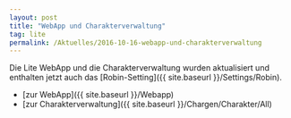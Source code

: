 ```yaml
---
layout: post
title: "WebApp und Charakterverwaltung"
tag: lite
permalink: /Aktuelles/2016-10-16-webapp-und-charakterverwaltung
---
```




Die Lite WebApp und die Charakterverwaltung wurden aktualisiert und enthalten jetzt auch das [Robin-Setting]({{ site.baseurl }}/Settings/Robin).

- [zur WebApp]({{ site.baseurl }}/Webapp)
- [zur Charakterverwaltung]({{ site.baseurl }}/Chargen/Charakter/All)



